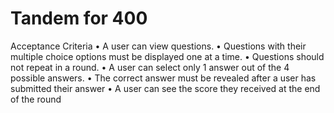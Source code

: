 # Tandem for 400
 
Acceptance Criteria
• A user can view questions.
• Questions with their multiple choice options must be displayed one at a time.
• Questions should not repeat in a round.
• A user can select only 1 answer out of the 4 possible answers.
• The correct answer must be revealed after a user has submitted their answer
• A user can see the score they received at the end of the round
